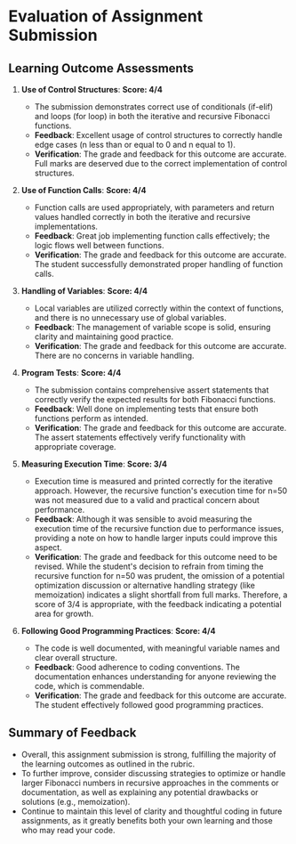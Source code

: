 # Evaluation of Assignment Submission

## Learning Outcome Assessments

1. **Use of Control Structures**: **Score: 4/4**
   - The submission demonstrates correct use of conditionals (if-elif) and loops (for loop) in both the iterative and recursive Fibonacci functions. 
   - **Feedback**: Excellent usage of control structures to correctly handle edge cases (n less than or equal to 0 and n equal to 1).
   - **Verification**: The grade and feedback for this outcome are accurate. Full marks are deserved due to the correct implementation of control structures.

2. **Use of Function Calls**: **Score: 4/4**
   - Function calls are used appropriately, with parameters and return values handled correctly in both the iterative and recursive implementations.
   - **Feedback**: Great job implementing function calls effectively; the logic flows well between functions.
   - **Verification**: The grade and feedback for this outcome are accurate. The student successfully demonstrated proper handling of function calls.

3. **Handling of Variables**: **Score: 4/4**
   - Local variables are utilized correctly within the context of functions, and there is no unnecessary use of global variables.
   - **Feedback**: The management of variable scope is solid, ensuring clarity and maintaining good practice.
   - **Verification**: The grade and feedback for this outcome are accurate. There are no concerns in variable handling.

4. **Program Tests**: **Score: 4/4**
   - The submission contains comprehensive assert statements that correctly verify the expected results for both Fibonacci functions.
   - **Feedback**: Well done on implementing tests that ensure both functions perform as intended.
   - **Verification**: The grade and feedback for this outcome are accurate. The assert statements effectively verify functionality with appropriate coverage.

5. **Measuring Execution Time**: **Score: 3/4**
   - Execution time is measured and printed correctly for the iterative approach. However, the recursive function's execution time for n=50 was not measured due to a valid and practical concern about performance.
   - **Feedback**: Although it was sensible to avoid measuring the execution time of the recursive function due to performance issues, providing a note on how to handle larger inputs could improve this aspect.
   - **Verification**: The grade and feedback for this outcome need to be revised. While the student's decision to refrain from timing the recursive function for n=50 was prudent, the omission of a potential optimization discussion or alternative handling strategy (like memoization) indicates a slight shortfall from full marks. Therefore, a score of 3/4 is appropriate, with the feedback indicating a potential area for growth.

6. **Following Good Programming Practices**: **Score: 4/4**
   - The code is well documented, with meaningful variable names and clear overall structure.
   - **Feedback**: Good adherence to coding conventions. The documentation enhances understanding for anyone reviewing the code, which is commendable.
   - **Verification**: The grade and feedback for this outcome are accurate. The student effectively followed good programming practices.

## Summary of Feedback

- Overall, this assignment submission is strong, fulfilling the majority of the learning outcomes as outlined in the rubric. 
- To further improve, consider discussing strategies to optimize or handle larger Fibonacci numbers in recursive approaches in the comments or documentation, as well as explaining any potential drawbacks or solutions (e.g., memoization).
- Continue to maintain this level of clarity and thoughtful coding in future assignments, as it greatly benefits both your own learning and those who may read your code.